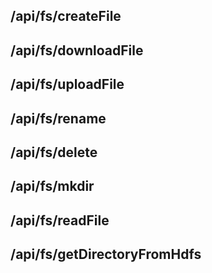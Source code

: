 ## /api/fs/createFile
## /api/fs/downloadFile
## /api/fs/uploadFile
## /api/fs/rename
## /api/fs/delete
## /api/fs/mkdir
## /api/fs/readFile
## /api/fs/getDirectoryFromHdfs